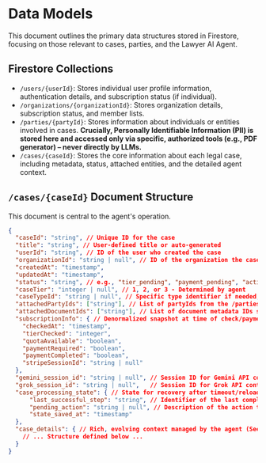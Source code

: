 # Data Models

This document outlines the primary data structures stored in Firestore, focusing on those relevant to cases, parties, and the Lawyer AI Agent.

## Firestore Collections

* `/users/{userId}`: Stores individual user profile information, authentication details, and subscription status (if individual).
* `/organizations/{organizationId}`: Stores organization details, subscription status, and member lists.
* `/parties/{partyId}`: Stores information about individuals or entities involved in cases. **Crucially, Personally Identifiable Information (PII) is stored here and accessed only via specific, authorized tools (e.g., PDF generator) – never directly by LLMs.**
* `/cases/{caseId}`: Stores the core information about each legal case, including metadata, status, attached entities, and the detailed agent context.

## `/cases/{caseId}` Document Structure

This document is central to the agent's operation.

```json
{
  "caseId": "string", // Unique ID for the case
  "title": "string", // User-defined title or auto-generated
  "userId": "string", // ID of the user who created the case
  "organizationId": "string | null", // ID of the organization the case belongs to, if any
  "createdAt": "timestamp",
  "updatedAt": "timestamp",
  "status": "string", // e.g., "tier_pending", "payment_pending", "active", "paused_support", "archived", "closed"
  "caseTier": "integer | null", // 1, 2, or 3 - Determined by agent
  "caseTypeId": "string | null", // Specific type identifier if needed, post-tiering (e.g., "traffic_fine_challenge", "divorce_uncontested")
  "attachedPartyIds": ["string"], // List of partyIds from the /parties collection relevant to this case
  "attachedDocumentIds": ["string"], // List of document metadata IDs stored likely in case_details or a subcollection, linking to Cloud Storage
  "subscriptionInfo": { // Denormalized snapshot at time of check/payment
    "checkedAt": "timestamp",
    "tierChecked": "integer",
    "quotaAvailable": "boolean",
    "paymentRequired": "boolean",
    "paymentCompleted": "boolean",
    "stripeSessionId": "string | null"
  },
  "gemini_session_id": "string | null", // Session ID for Gemini API context/billing per case
  "grok_session_id": "string | null",   // Session ID for Grok API context/billing per case
  "case_processing_state": { // State for recovery after timeout/reload
      "last_successful_step": "string", // Identifier of the last completed LangGraph node/step
      "pending_action": "string | null", // Description of the action that timed out
      "state_saved_at": "timestamp"
  },
  "case_details": { // Rich, evolving context managed by the agent (See detailed structure below)
    // ... Structure defined below ...
  }
}